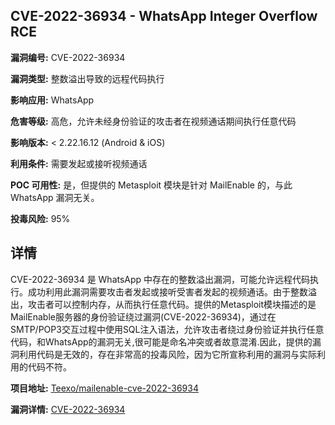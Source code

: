 ## CVE-2022-36934 - WhatsApp Integer Overflow RCE

**漏洞编号:** CVE-2022-36934

**漏洞类型:** 整数溢出导致的远程代码执行

**影响应用:** WhatsApp

**危害等级:** 高危，允许未经身份验证的攻击者在视频通话期间执行任意代码

**影响版本:** < 2.22.16.12 (Android & iOS)

**利用条件:** 需要发起或接听视频通话

**POC 可用性:** 是，但提供的 Metasploit 模块是针对 MailEnable 的，与此 WhatsApp 漏洞无关。

**投毒风险:** 95%

## 详情

CVE-2022-36934 是 WhatsApp 中存在的整数溢出漏洞，可能允许远程代码执行。成功利用此漏洞需要攻击者发起或接听受害者发起的视频通话。由于整数溢出，攻击者可以控制内存，从而执行任意代码。提供的Metasploit模块描述的是MailEnable服务器的身份验证绕过漏洞(CVE-2022-36934)，通过在SMTP/POP3交互过程中使用SQL注入语法，允许攻击者绕过身份验证并执行任意代码，和WhatsApp的漏洞无关,很可能是命名冲突或者故意混淆.因此，提供的漏洞利用代码是无效的，存在非常高的投毒风险，因为它所宣称利用的漏洞与实际利用的代码不符。

**项目地址:** [Teexo/mailenable-cve-2022-36934](https://github.com/Teexo/mailenable-cve-2022-36934)

**漏洞详情:** [CVE-2022-36934](https://nvd.nist.gov/vuln/detail/CVE-2022-36934)